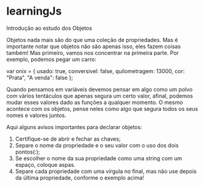 # learningJs

Introdução ao estudo dos Objetos

Objetos nada mais são do que uma coleção de propriedades. Mas é importante notar que objetos não são apenas isso, eles fazem coisas também! Mas primeiro, vamos nos concentrar na primeira parte. Por exemplo, podemos pegar um carro:

var onix = {
            usado: true,
            conversivel: false,
            quilometragem: 13000,
            cor: "Prata",
            "A venda": false
            };
  
Quando pensamos em variáveis devemos pensar em algo como um polvo com vários tentáculos que apenas segura um certo valor, afinal, podemos mudar esses valores dado as funções a qualquer momento. O mesmo acontece com os objetos, pense neles como algo que segura todos os seus nomes e valores juntos.

Aqui alguns avisos importantes para declarar objetos:

1. Certifique-se de abrir e fechar as chaves;
2. Separe o nome da propriedade e o seu valor com o uso dos dois pontos(:);
3. Se escolher o nome da sua propriedade como uma string com um espaço, coloque aspas.
4. Separe cada propriedade com uma vírgula no final, mas não use depois da última propriedade, conforme o exemplo acima!

